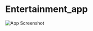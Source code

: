 # Entertainment_app

![App Screenshot](https://drive.google.com/file/d/1H70Gh8QEa0VYRo804H_T9WYyYT0-WNBy/view)
